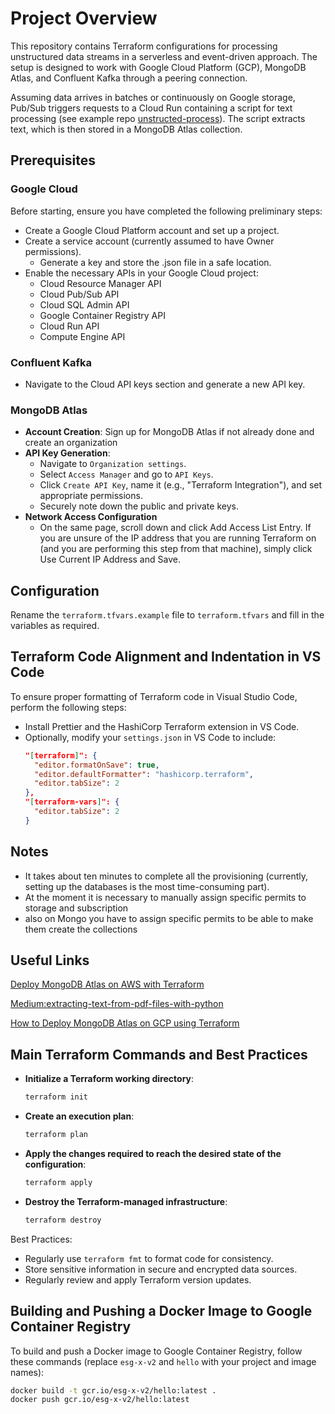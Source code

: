 # Project Overview

This repository contains Terraform configurations for processing unstructured data streams in a serverless and event-driven approach. The setup is designed to work with Google Cloud Platform (GCP), MongoDB Atlas, and Confluent Kafka through a peering connection.

Assuming data arrives in batches or continuously on Google storage, Pub/Sub triggers requests to a Cloud Run containing a script for text processing (see example repo [unstructed-process](https://github.com/mazzasaverio/unstructed-process)). The script extracts text, which is then stored in a MongoDB Atlas collection.

## Prerequisites

### Google Cloud

Before starting, ensure you have completed the following preliminary steps:

- Create a Google Cloud Platform account and set up a project.
- Create a service account (currently assumed to have Owner permissions).
  - Generate a key and store the .json file in a safe location.
- Enable the necessary APIs in your Google Cloud project:
  - Cloud Resource Manager API
  - Cloud Pub/Sub API
  - Cloud SQL Admin API
  - Google Container Registry API
  - Cloud Run API
  - Compute Engine API

### Confluent Kafka

- Navigate to the Cloud API keys section and generate a new API key.

### MongoDB Atlas

- **Account Creation**: Sign up for MongoDB Atlas if not already done and create an organization
- **API Key Generation**:
  - Navigate to `Organization settings`.
  - Select `Access Manager` and go to `API Keys`.
  - Click `Create API Key`, name it (e.g., "Terraform Integration"), and set appropriate permissions.
  - Securely note down the public and private keys.
- **Network Access Configuration**
  - On the same page, scroll down and click Add Access List Entry. If you are unsure of the IP address that you are running Terraform on (and you are performing this step from that machine), simply click Use Current IP Address and Save.

## Configuration

Rename the `terraform.tfvars.example` file to `terraform.tfvars` and fill in the variables as required.

## Terraform Code Alignment and Indentation in VS Code

To ensure proper formatting of Terraform code in Visual Studio Code, perform the following steps:

- Install Prettier and the HashiCorp Terraform extension in VS Code.
- Optionally, modify your `settings.json` in VS Code to include:
  ```json
  "[terraform]": {
    "editor.formatOnSave": true,
    "editor.defaultFormatter": "hashicorp.terraform",
    "editor.tabSize": 2
  },
  "[terraform-vars]": {
    "editor.tabSize": 2
  }
  ```

## Notes

- It takes about ten minutes to complete all the provisioning (currently, setting up the databases is the most time-consuming part).
- At the moment it is necessary to manually assign specific permits to storage and subscription
- also on Mongo you have to assign specific permits to be able to make them create the collections

## Useful Links

[Deploy MongoDB Atlas on AWS with Terraform](https://www.mongodb.com/developer/products/atlas/deploy-mongodb-atlas-terraform-aws/)

[Medium:extracting-text-from-pdf-files-with-python ](https://towardsdatascience.com/extracting-text-from-pdf-files-with-python-a-comprehensive-guide-9fc4003d517)

[How to Deploy MongoDB Atlas on GCP using Terraform](https://gmusumeci.medium.com/how-to-deploy-mongodb-atlas-on-gcp-using-terraform-3c88127c00d0)

## Main Terraform Commands and Best Practices

- **Initialize a Terraform working directory**:
  ```bash
  terraform init
  ```
- **Create an execution plan**:
  ```bash
  terraform plan
  ```
- **Apply the changes required to reach the desired state of the configuration**:
  ```bash
  terraform apply
  ```
- **Destroy the Terraform-managed infrastructure**:
  ```bash
  terraform destroy
  ```

Best Practices:

- Regularly use `terraform fmt` to format code for consistency.
- Store sensitive information in secure and encrypted data sources.
- Regularly review and apply Terraform version updates.

## Building and Pushing a Docker Image to Google Container Registry

To build and push a Docker image to Google Container Registry, follow these commands (replace `esg-x-v2` and `hello` with your project and image names):

```bash
docker build -t gcr.io/esg-x-v2/hello:latest .
docker push gcr.io/esg-x-v2/hello:latest
```
